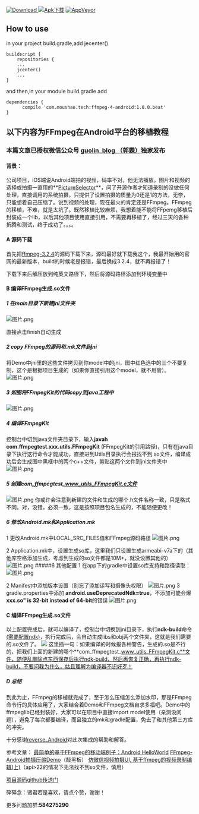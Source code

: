  [ ![Download](https://img.shields.io/badge/Download-zip-brightgreen.svg) ](https://codeload.github.com/moushao/FFmpeg4Android/zip/master) [ ![Apk下载](https://img.shields.io/badge/APK%20%E4%B8%8B%E8%BD%BD-1.0.0-yellowgreen.svg)](https://raw.githubusercontent.com/moushao/FFmpeg4Android/master/ffmpeg.apk)  [ ![AppVeyor](https://img.shields.io/appveyor/ci/gruntjs/grunt.svg)](https://bintray.com/moushao/maven/ffmpeg-4-android/_latestVersion)  
 
 
 ## How to use 
 in your project build.gradle,add jecenter()
 
    buildscript {
        repositories {
        ...
        jcenter()
        ...
    }
    
 and then,in your module build.gradle add
 
    dependencies {
          compile 'com.moushao.tech:ffmpeg-4-android:1.0.0.beat'
    }
   

 
 
 ## 以下内容为FFmpeg在Android平台的移植教程
### 本篇文章已授权微信公众号 [guolin_blog （郭霖）]()独家发布

#### 背景：
公司项目，iOS端说Android端拍的视频，码率不对，他无法播放。图片和视频的选择或拍摄一直用的**[PictureSelector](https://github.com/LuckSiege/PictureSelector)**，问了开源作者才知道录制的没做任何处理，直接调用的系统拍摄，只提供了设置拍摄的质量为0还是1的方法，无奈，只能想着自己压缩了。说到视频的处理，现在最火的肯定还是FFmpeg。FFmpeg的移植，不难，就是太坑了。既然移植比较麻烦，我想着能不能将FFpemg移植后封装成一个lib，以后其他项目使用直接引用，不需要再移植了，经过三天的各种折腾和测试，终于成功了。。。。


#### A 源码下载
首先把[ffmpeg-3.2.4](http://download.csdn.net/download/moushao/10139387)的源码下载下来，源码最好就下载我这个，我最开始用的官网的最新版本，build的时候老是报错，最后换成3.2.4，就不再报错了！

下载下来后解压放到纯英文路径下，然后将源码路径添加到环境变量中

#### B 编译FFmpeg生成.so文件
##### 1 在main目录下新建jni文件夹
![图片.png](http://upload-images.jianshu.io/upload_images/927828-2043b0876e23578c.png?imageMogr2/auto-orient/strip%7CimageView2/2/w/1240)

直接点击finish自动生成
##### 2 copy FFmpeg的源码和.mk文件到jni
将Demo中jni里的这些文件拷贝到你model中的jni，图中红色选中的三个不要复制，这个是根据项目生成的（如果你直接引用这个model，就不用管）。
![图片.png](http://upload-images.jianshu.io/upload_images/927828-dce456e330f41c44.png?imageMogr2/auto-orient/strip%7CimageView2/2/w/1240)

##### 3 如图将FFmpegKit的代码copy到java工程中
![图片.png](http://upload-images.jianshu.io/upload_images/927828-6f3a057bb3b5307b.png?imageMogr2/auto-orient/strip%7CimageView2/2/w/1240)


##### 4 编译FFmpegKit
控制台中切到java文件夹目录下，输入**javah com.ffmpegtest.xxx.utils.FFmpegKit** (FFmpegKit的引用路径)，只有在java目录下执行这行命令才能成功，直接进到Utils目录执行会报找不到.so文件，编译成功后会生成图中黑框中的两个c++文件，剪贴这两个文件到jni文件夹中
![图片.png](http://upload-images.jianshu.io/upload_images/927828-391a0236cf18b4c7.png?imageMogr2/auto-orient/strip%7CimageView2/2/w/1240)

##### 5 创建com_ffmpegtest_www_utils_FFmpegKit.c文件
![图片.png](http://upload-images.jianshu.io/upload_images/927828-f8fe1cf4c27c883b.png?imageMogr2/auto-orient/strip%7CimageView2/2/w/1240)
你或许会注意到新建的文件和生成的哪个.h文件名称一致，只是格式不同。对，没错，必须一致，这是按照项目包名生成的，不能随便更改！

##### 6 修改Android.mk和Application.mk
1 更改Android.mk中LOCAL_SRC_FILES值和FFmpeg源码路径
![图片.png](http://upload-images.jianshu.io/upload_images/927828-3a0a764d6cf19bf1.png?imageMogr2/auto-orient/strip%7CimageView2/2/w/1240)

2 Application.mk中，设置生成so库，这里我们只设置生成armeabi-v7a下的（其他库空格添加生成，考虑到生成的so文件都是10M+，就没设置其他的）
![图片.png](http://upload-images.jianshu.io/upload_images/927828-05af584e97683a04.png?imageMogr2/auto-orient/strip%7CimageView2/2/w/1240)
#####6 其他配置
1 在app下的gradle中设置so库支持和路径读取：
![图片.png](http://upload-images.jianshu.io/upload_images/927828-cf9219046e0a2835.png?imageMogr2/auto-orient/strip%7CimageView2/2/w/1240)

2 Manifest中添加版本设置（别忘了添加读写和摄像头权限）
![图片.png](http://upload-images.jianshu.io/upload_images/927828-c5ec7996d72b75b8.png?imageMogr2/auto-orient/strip%7CimageView2/2/w/1240)
3 gradle.properties中添加 **android.useDeprecatedNdk=true**，不添加可能会爆**xxx.so" is 32-bit instead of 64-bit**的错误
![图片.png](http://upload-images.jianshu.io/upload_images/927828-0d6f664538605905.png?imageMogr2/auto-orient/strip%7CimageView2/2/w/1240)



#### C 编译FFmpeg生成.so文件
以上配置完成后，就可以编译了，控制台中切换到jni目录下，执行**ndk-build**命令[(需要配置ndk)](http://blog.csdn.net/u012737144/article/details/52943918)，执行完成后，会自动生成libs和obj两个文件夹，这就是我们需要的.so文件了。
![](http://upload-images.jianshu.io/upload_images/927828-7b0abd411959d7e7.png?imageMogr2/auto-orient/strip%7CimageView2/2/w/1240)
这里插一句：如果编译的时候报各种警告，生成的.so是不行的，把我们上面的新建的哪个**com_ffmpegtest_www_utils_FFmpegKit.c**文件，随便乱删除点东西保存后执行ndk-build，然后再恢复正确，再执行ndk-build，不要问我为什么，姑且理解为编译器不识好歹！

##### D 总结
到此为止，FFmpeg的移植就完成了，至于怎么压缩怎么添加水印，那是FFmpeg命令行的具体应用了，大家结合着Demo和FFmpeg文档自求多福吧。Demo中的ffmpeglib已经封装好，大家可以在项目中直接import model使用（亲测没问题），避免了每次都要编译，而且独立的mk和gradle配置，免去了和其他第三方库的冲突。

十分感谢[reverse_Android](http://www.jianshu.com/u/575222264e2d)对此次集成的帮助和解答。

参考文章：
[最简单的基于FFmpeg的移动端例子：Android HelloWorld](http://blog.csdn.net/leixiaohua1020/article/details/47008825/)
[FFmpeg-Android拍摄压缩Demo](http://www.jianshu.com/p/fd748001ca53)（敲黑板）
[仿微信视频拍摄UI, 基于ffmpeg的视频录制编辑(上)](http://www.jianshu.com/p/5a173841a828)（api>22的情况下无法找不到so文件，慎用）



[项目源码github传送门](https://github.com/moushao/FFmpeg4Android)

碎碎念：诸君若是喜欢，请点个赞，谢谢！

更多问题加群:**584275290**

